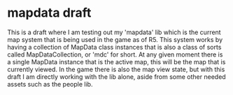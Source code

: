 # mapdata draft

This is a draft where I am testing out my 'mapdata' lib which is the current map system that is being used in the game as of R5. This system works by having a collection of MapData class instances that is also a class of sorts called MapDataCollection, or 'mdc' for short. At any given moment there is a single MapData instance that is the active map, this will be the map that is currently viewed. In the game there is also the map view state, but with this draft I am directly working with the lib alone, aside from some other needed assets such as the people lib.

